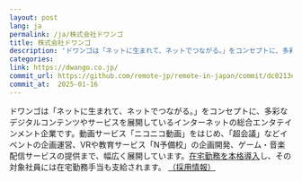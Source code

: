 ```yaml
---
layout: post
lang: ja
permalink: /ja/株式会社ドワンゴ
title: 株式会社ドワンゴ
description: 'ドワンゴは「ネットに生まれて、ネットでつながる。」をコンセプトに、多彩なデジタルコンテンツやサービスを展開しているインターネットの総合エンタテインメント企業です。動画サービス「ニコニコ動画」をはじめ、「超会議」などイベントの企画運営、VRや教育サービス「N予備校」の企画開発、ゲーム・音楽配信サービスの提供まで、幅広く展開しています。在宅勤務を本格導入し、その対象社員には在宅勤務手当も支給されます。 （採用情報）'
categories: 
link: https://dwango.co.jp/
commit_url: https://github.com/remote-jp/remote-in-japan/commit/dc0213e5d3bf547e1dd7b4da3b612a689016ef3e
commit_at:  2025-01-16
---
```


<p>ドワンゴは「ネットに生まれて、ネットでつながる。」をコンセプトに、多彩なデジタルコンテンツやサービスを展開しているインターネットの総合エンタテインメント企業です。動画サービス「ニコニコ動画」をはじめ、「超会議」などイベントの企画運営、VRや教育サービス「N予備校」の企画開発、ゲーム・音楽配信サービスの提供まで、幅広く展開しています。<a href="https://dwango.co.jp/news/press-release/2020/0629/news-353.html">在宅勤務を本格導入</a>し、その対象社員には在宅勤務手当も支給されます。 <a href="https://dwango.co.jp/recruit/#recruit">（採用情報）</a></p>
